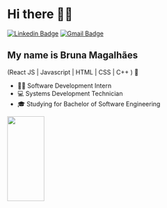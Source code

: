 <h1>Hi there 👋🏻</h1>

[![Linkedin Badge](https://img.shields.io/badge/-LinkedIn-6633cc?style=flat-square&logo=Linkedin&logoColor=white&link=https://www.linkedin.com/in/fernanda-kipper-5958a61a9/)](https://www.linkedin.com/in/brunamagalhaess)
[![Gmail Badge](https://img.shields.io/badge/-dev.bruna.magalhaes@gmail.com-6633cc?style=flat-square&logo=Gmail&logoColor=white&link=mailto:dev.bruna.magalhaes@gmail.com)](mailto:dev.bruna.magalhaes@gmail.com)

## My name is Bruna Magalhães
(React JS | Javascript | HTML | CSS | C++ ) 🚀
- 👩‍💻 Software Development Intern
- 💻 Systems Development Technician
- 🎓 Studying for Bachelor of Software Engineering

<div align="left">
  
  <img width="41%" height="195px" src="https://github-readme-stats.vercel.app/api/top-langs/?username=BrunaDev&layout=compact&hide_border=true&title_color=8f00ff&text_color=ffffff&bg_color=0d1117" />
  
 </div>
